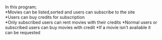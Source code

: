 In this program;
  <br>
  *Movies can be listed,sorted and users can subscribe to the site
  <br>
  *Users can buy credits for subscription
  <br>
  *Only subscribed users can rent movies with their credits
  *Normal users or subscribed users can buy movies with credit
  *If a movie isn't avaliable it can be requested 
